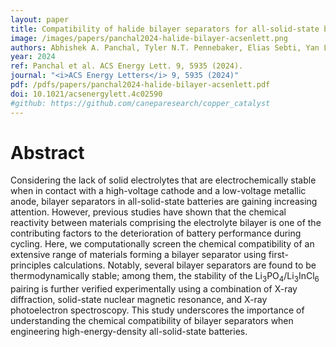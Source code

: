 ```yaml
---
layout: paper
title: Compatibility of halide bilayer separators for all-solid-state batteries
image: /images/papers/panchal2024-halide-bilayer-acsenlett.png
authors: Abhishek A. Panchal, Tyler N.T. Pennebaker, Elias Sebti, Yan Li, <ins>Yuheng Li</ins>, Raphaele J. Clement*, Pieremanuele Canepa*.
year: 2024
ref: Panchal et al. ACS Energy Lett. 9, 5935 (2024).
journal: "<i>ACS Energy Letters</i> 9, 5935 (2024)"
pdf: /pdfs/papers/panchal2024-halide-bilayer-acsenlett.pdf
doi: 10.1021/acsenergylett.4c02590
#github: https://github.com/caneparesearch/copper_catalyst
---
```


# Abstract

Considering the lack of solid electrolytes that are electrochemically stable when in contact with a high-voltage cathode and a low-voltage metallic anode, bilayer separators in all-solid-state batteries are gaining increasing attention. However, previous studies have shown that the chemical reactivity between materials comprising the electrolyte bilayer is one of the contributing factors to the deterioration of battery performance during cycling. Here, we computationally screen the chemical compatibility of an extensive range of materials forming a bilayer separator using first-principles calculations. Notably, several bilayer separators are found to be thermodynamically stable; among them, the stability of the Li<sub>3</sub>PO<sub>4</sub>/Li<sub>3</sub>InCl<sub>6</sub> pairing is further verified experimentally using a combination of X-ray diffraction, solid-state nuclear magnetic resonance, and X-ray photoelectron spectroscopy. This study underscores the importance of understanding the chemical compatibility of bilayer separators when engineering high-energy-density all-solid-state batteries.